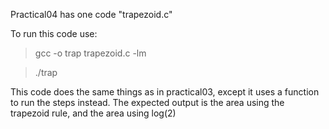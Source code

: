 Practical04 has one code "trapezoid.c"

To run this code use:

> gcc -o trap trapezoid.c -lm

> ./trap

This code does the same things as in practical03, except it uses a function to run the steps instead.
The expected output is the area using the trapezoid rule, and the area using log(2)
